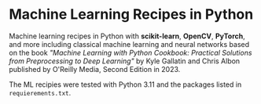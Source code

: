 # Machine Learning Recipes in Python

Machine learning recipes in Python with **scikit-learn**, **OpenCV**, **PyTorch**, and more including classical machine learning and neural networks based on the book *"Machine Learning with Python Cookbook: Practical Solutions from Preprocessing to Deep Learning"* by Kyle Gallatin and Chris Albon published by O'Reilly Media, Second Edition in 2023.

The ML recipies were tested with Python 3.11 and the packages listed in `requierements.txt`.
